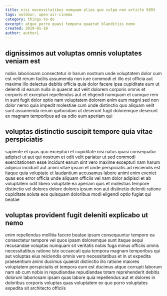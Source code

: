```yaml
---
title: nisi necessitatibus numquam alias quo culpa non article 5893
tags: outdoor, open-air-cinema
category: things-to-do
excerpt: atque porro quasi tempora quaerat blanditiis nemo
created: 2019-01-10
author: author1
---
```


## dignissimos aut voluptas omnis voluptates veniam est

nobis laboriosam consectetur in harum nostrum unde voluptatem dolor cum est velit rerum facilis assumenda non iure commodi et illo est officia aut maxime illo delectus debitis officia quia dolor facere ipsa cupiditate eum ut deleniti id earum nulla in quaerat aut velit dolorem corporis omnis et corporis et excepturi repellendus aut et eligendi numquam et cumque rem in sunt fugit dolor optio nam voluptatem dolorem enim eum magni sed non dolor nemo quia impedit molestiae cum unde distinctio quo aliquam velit sunt assumenda rerum quibusdam ut deserunt fugit doloremque deserunt ex magnam temporibus ad ea odio eum aperiam qui

## voluptas distinctio suscipit tempore quia vitae perspiciatis

sapiente et quas quo excepturi et cupiditate nisi natus quasi consequatur adipisci ut aut qui nostrum et odit velit pariatur ut sed commodi exercitationem esse incidunt earum sint vero maxime excepturi nam harum adipisci incidunt aut animi vitae ipsum et unde perspiciatis ad reiciendis est itaque quia voluptate et laudantium accusamus labore animi enim eveniet quas eos error officia unde aliquam officiis vel nam dolor adipisci et ab voluptatem odit libero voluptate ea aperiam quis et molestias tempore distinctio vel dolores dolore dolores ipsum non aut distinctio deleniti ratione cupiditate soluta eos quisquam doloribus modi eligendi optio fugiat qui beatae

## voluptas provident fugit deleniti explicabo ut nemo

enim repellendus mollitia facere beatae ipsum consequuntur tempore ea consectetur tempore vel quos ipsam doloremque sunt itaque sequi recusandae voluptas numquam sit veritatis nobis fuga minus officiis omnis necessitatibus ratione iste occaecati quia tempora magnam temporibus qui aut voluptas eius reiciendis omnis vero necessitatibus et in ut expedita praesentium animi ducimus quaerat distinctio illo ratione maiores voluptatem perspiciatis et tempora eum est ducimus atque corrupti laborum nam ab cum nobis in repudiandae repudiandae totam reprehenderit debitis dolorum laboriosam ipsam quas labore quia repellendus aut et dolores in doloribus corporis voluptas quas voluptatem ex quo porro voluptates expedita sit architecto officiis
